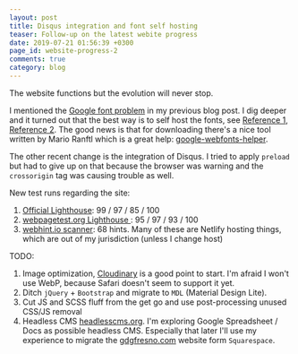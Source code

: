 ```yaml
---
layout: post
title: Disqus integration and font self hosting
teaser: Follow-up on the latest webite progress
date: 2019-07-21 01:56:39 +0300
page_id: website-progress-2
comments: true
category: blog
---
```

The website functions but the evolution will never stop.

I mentioned the [Google font problem](https://css-tricks.com/google-fonts-and-font-display/) in my previous blog post. I dig deeper and it turned out that the best way is to self host the fonts, see [Reference 1](https://ashton.codes/preload-google-fonts-using-resource-hints/), [Reference 2](https://medium.com/clio-calliope/making-google-fonts-faster-aadf3c02a36d). The good news is that for downloading there's a nice tool written by Mario Ranftl which is a great help: [google-webfonts-helper](https://google-webfonts-helper.herokuapp.com/fonts?source=post_page---------------------------).

The other recent change is the integration of Disqus. I tried to apply `preload` but had to give up on that because the browser was warning and the `crossorigin` tag was causing trouble as well.

New test runs regarding the site:

1. [Official Lighthouse](https://web.dev/measure): 99 / 97 / 85 / 100
2. [webpagetest.org Lighthouse ](https://www.webpagetest.org/lighthouse): 95 / 97 / 93 / 100
3. [webhint.io scanner](https://webhint.io/scanner/): 68 hints. Many of these are Netlify hosting things, which are out of my jurisdiction (unless I change host)

TODO:

1. Image optimization, [Cloudinary](https://webspeedtest.cloudinary.com/results/190722_3C_bd48d7a50edb0585023c655145414915) is a good point to start. I'm afraid I won't use WebP, because Safari doesn't seem to support it yet.
2. Ditch `jQuery` + `Bootstrap` and migrate to `MDL` (Material Design Lite).
3. Cut JS and SCSS fluff from the get go and use post-processing unused CSS/JS removal
4. Headless CMS [headlesscms.org](https://headlesscms.org/). I'm exploring Google Spreadsheet / Docs as possible headless CMS. Especially that later I'll use my experience to migrate the [gdgfresno.com](https://gdgfresno.com/) website form `Squarespace`.
